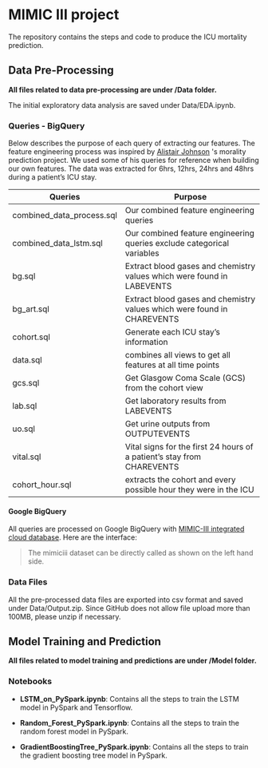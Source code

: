 <h1 id="project">MIMIC III project</h1>
<p>The repository contains the steps and code to produce the ICU mortality prediction.</p>
<h2 id="data-pre-processing">Data Pre-Processing</h2>
<p><strong>All files related to data pre-processing are under /Data folder.</strong></p>
<p>The initial exploratory data analysis are saved under Data/EDA.ipynb.</p>
<h3 id="queries---bigquery">Queries - BigQuery</h3>
<p>Below describes the purpose of each query of extracting our features. The feature engineering process was inspired by <a href="https://github.com/alistairewj/mortality-prediction/tree/master/queries">Alistair Johnson</a> 's morality prediction project. We used some of his queries for reference when building our own features. The data was extracted for 6hrs, 12hrs, 24hrs and 48hrs during a patient’s ICU stay.</p>

<table>
<thead>
<tr>
<th>Queries</th>
<th>Purpose</th>
</tr>
</thead>
<tbody>
<tr>
<td>combined_data_process.sql</td>
<td>Our combined feature engineering queries</td>
</tr>
<tr>
<td>combined_data_lstm.sql</td>
<td>Our combined feature engineering queries exclude categorical variables</td>
</tr>
<tr>
<td>bg.sql</td>
<td>Extract blood gases and chemistry values which were found in LABEVENTS</td>
</tr>
<tr>
<td>bg_art.sql</td>
<td>Extract blood gases and chemistry values which were found in CHAREVENTS</td>
</tr>
<tr>
<td>cohort.sql</td>
<td>Generate each ICU stay’s information</td>
</tr>
<tr>
<td>data.sql</td>
<td>combines all views to get all features at all time points</td>
</tr>
<tr>
<td>gcs.sql</td>
<td>Get Glasgow Coma Scale (GCS) from the cohort view</td>
</tr>
<tr>
<td>lab.sql</td>
<td>Get laboratory results from LABEVENTS</td>
</tr>
<tr>
<td>uo.sql</td>
<td>Get urine outputs from OUTPUTEVENTS</td>
</tr>
<tr>
<td>vital.sql</td>
<td>Vital signs for the first 24 hours of a patient’s stay from CHAREVENTS</td>
</tr>
<tr>
<td>cohort_hour.sql</td>
<td>extracts the cohort and every possible hour they were in the ICU</td>
</tr>
</tbody>
</table><h4 id="google-bigquery">Google BigQuery</h4>
<p>All queries are processed on Google BigQuery with <a href="https://mimic.physionet.org/tutorials/intro-to-mimic-iii-bq/">MIMIC-III integrated cloud database</a>. Here are the interface:</p>
<blockquote>
<p>The mimiciii dataset can be directly called as shown on the left hand side.</p>
</blockquote>

<h3 id="data-files">Data Files</h3>
<p>All the pre-processed data files are exported into csv format and saved under Data/Output.zip. Since GitHub does not allow file upload more than 100MB, please unzip if necessary.</p>
<h2 id="model-training-and-prediction">Model Training and Prediction</h2>
<p><strong>All files related to model training and predictions are under /Model folder.</strong></p>
<h3 id="notebooks">Notebooks</h3>
<ul>
<li>
<p><strong>LSTM_on_PySpark.ipynb</strong>: Contains all the steps to train the LSTM model in PySpark and Tensorflow.</p>
</li>
<li>
<p><strong>Random_Forest_PySpark.ipynb</strong>: Contains all the steps to train the random forest model in PySpark.</p>
</li>
<li>
<p><strong>GradientBoostingTree_PySpark.ipynb</strong>: Contains all the steps to train the gradient boosting tree model in PySpark.</p>
</li>
</ul>




